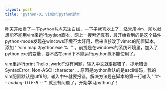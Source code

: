 ```yaml
---
layout: post
title: 'python-01 vim运行python脚本'
---
```

昨天开始看了一下python有点无法自拔，一下子就喜欢上了，经常用vim，所以就想能不能用vim来运行python脚本，网上一搜索还真有，最开始看到的是这个插件python-mode发现在windows环境不太好用，后来直接改了vimrc的配置脚本，添加  '''vim map <F12> :!python.exe % ''' 。前提是在windows的系统环境里，加入了python.exe的变量，要不然在cmd下不能运行python就不能使用了。

vim里运行print "hello ,world!"没有问题，输入中文就要报错了，提示错误SyntaxError: Non-ASCII character ...  原因是python默认的是ascii编码，我的vim配置默认是utf8的，输入中午就要报错，解决方法是在脚本的第一行输入 '''#-*- coding: UTF-8 -*-''' 就没有问题了，开始学习python了！
